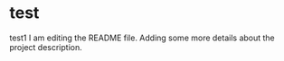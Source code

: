 # test
test1
I am editing the README file. Adding some more details about the project description.

